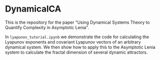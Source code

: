# DynamicalCA

This is the repository for the paper "Using Dynamical Systems Theory to Quantify Complexity in Asymptotic Lenia".

In `lyapunov_tutorial.ipynb` we demonstrate the code for calculating the Lyapunov exponents and covariant Lyapunov vectors of an arbitrary dynamical system. We then show how to apply this to the Asymptotic Lenia system to calculate the fractal dimension of several dynamic attractors.